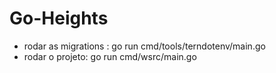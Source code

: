 # Go-Heights

- rodar as migrations : go run cmd/tools/terndotenv/main.go
- rodar o projeto: go run cmd/wsrc/main.go